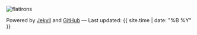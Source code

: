 ![flatirons](https://i.imgur.com/bF2Zpri.jpg)

Powered by [Jekyll](https://jekyllrb.com) and [GitHub](https://github.com)
&mdash;
Last updated: {{ site.time | date: "%B %Y" }}
